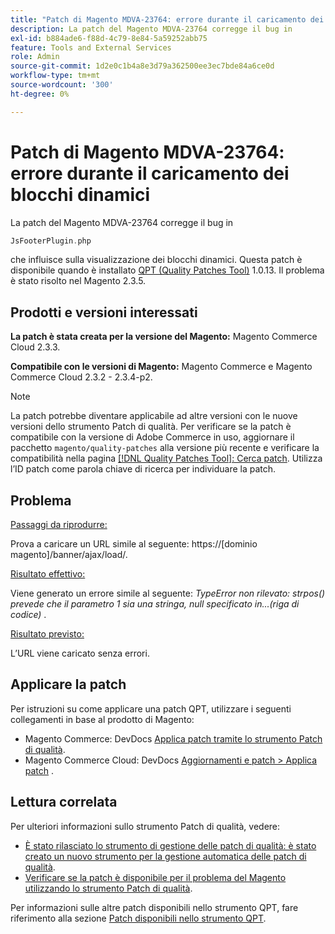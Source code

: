 ```yaml
---
title: "Patch di Magento MDVA-23764: errore durante il caricamento dei blocchi dinamici"
description: La patch del Magento MDVA-23764 corregge il bug in
exl-id: b884ade6-f88d-4c79-8e84-5a59252abb75
feature: Tools and External Services
role: Admin
source-git-commit: 1d2e0c1b4a8e3d79a362500ee3ec7bde84a6ce0d
workflow-type: tm+mt
source-wordcount: '300'
ht-degree: 0%

---
```


# Patch di Magento MDVA-23764: errore durante il caricamento dei blocchi dinamici

La patch del Magento MDVA-23764 corregge il bug in

```php
JsFooterPlugin.php
```

che influisce sulla visualizzazione dei blocchi dinamici. Questa patch è disponibile quando è installato [QPT (Quality Patches Tool)](https://devdocs.magento.com/guides/v2.4/comp-mgr/patching.html#mqp) 1.0.13. Il problema è stato risolto nel Magento 2.3.5.

## Prodotti e versioni interessati

**La patch è stata creata per la versione del Magento:** Magento Commerce Cloud 2.3.3.

**Compatibile con le versioni di Magento:** Magento Commerce e Magento Commerce Cloud 2.3.2 - 2.3.4-p2.

>[!NOTE]
>
>La patch potrebbe diventare applicabile ad altre versioni con le nuove versioni dello strumento Patch di qualità. Per verificare se la patch è compatibile con la versione di Adobe Commerce in uso, aggiornare il pacchetto `magento/quality-patches` alla versione più recente e verificare la compatibilità nella pagina [[!DNL Quality Patches Tool]: Cerca patch](https://devdocs.magento.com/quality-patches/tool.html#patch-grid). Utilizza l’ID patch come parola chiave di ricerca per individuare la patch.

## Problema

<u>Passaggi da riprodurre:</u>

Prova a caricare un URL simile al seguente: https://\[dominio magento\]/banner/ajax/load/.

<u>Risultato effettivo:</u>

Viene generato un errore simile al seguente: *TypeError non rilevato: strpos() prevede che il parametro 1 sia una stringa, null specificato in...(riga di codice)* .

<u>Risultato previsto:</u>

L’URL viene caricato senza errori.

## Applicare la patch

Per istruzioni su come applicare una patch QPT, utilizzare i seguenti collegamenti in base al prodotto di Magento:

* Magento Commerce: DevDocs [Applica patch tramite lo strumento Patch di qualità](https://devdocs.magento.com/guides/v2.4/comp-mgr/patching/mqp.html).
* Magento Commerce Cloud: DevDocs [Aggiornamenti e patch > Applica patch](https://devdocs.magento.com/cloud/project/project-patch.html) .

## Lettura correlata

Per ulteriori informazioni sullo strumento Patch di qualità, vedere:

* [È stato rilasciato lo strumento di gestione delle patch di qualità: è stato creato un nuovo strumento per la gestione automatica delle patch di qualità](/help/announcements/adobe-commerce-announcements/magento-quality-patches-released-new-tool-to-self-serve-quality-patches.md).
* [Verificare se la patch è disponibile per il problema del Magento utilizzando lo strumento Patch di qualità](/help/support-tools/patches-available-in-qpt-tool/check-patch-for-magento-issue-with-magento-quality-patches.md).

Per informazioni sulle altre patch disponibili nello strumento QPT, fare riferimento alla sezione [Patch disponibili nello strumento QPT](https://support.magento.com/hc/en-us/sections/360010506631-Patches-available-in-QPT-tool-).
